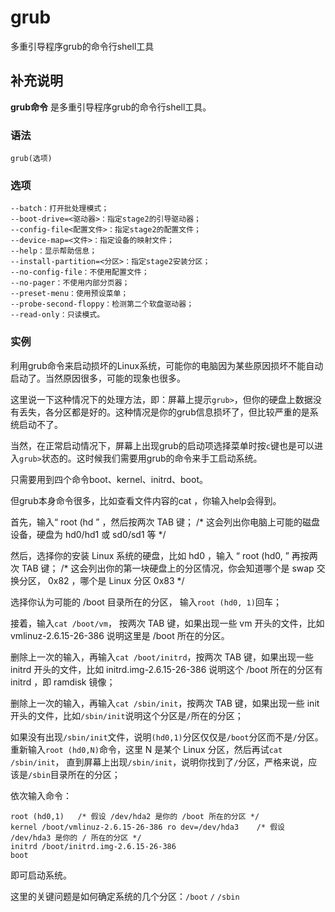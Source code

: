 grub
===

多重引导程序grub的命令行shell工具

## 补充说明

**grub命令** 是多重引导程序grub的命令行shell工具。

### 语法  

```
grub(选项)
```

### 选项  

```
--batch：打开批处理模式；
--boot-drive=<驱动器>：指定stage2的引导驱动器；
--config-file<配置文件>：指定stage2的配置文件；
--device-map=<文件>：指定设备的映射文件；
--help：显示帮助信息；
--install-partition=<分区>：指定stage2安装分区；
--no-config-file：不使用配置文件；
--no-pager：不使用内部分页器；
--preset-menu：使用预设菜单；
--probe-second-floppy：检测第二个软盘驱动器；
--read-only：只读模式。
```

### 实例  

利用grub命令来启动损坏的Linux系统，可能你的电脑因为某些原因损坏不能自动启动了。当然原因很多，可能的现象也很多。

这里说一下这种情况下的处理方法，即：屏幕上提示`grub>`，但你的硬盘上数据没有丢失，各分区都是好的。这种情况是你的grub信息损坏了，但比较严重的是系统启动不了。

当然，在正常启动情况下，屏幕上出现grub的启动项选择菜单时按`c`键也是可以进入`grub>`状态的。这时候我们需要用grub的命令来手工启动系统。

只需要用到四个命令boot、kernel、initrd、boot。

但grub本身命令很多，比如查看文件内容的cat ，你输入help会得到。

首先，输入“ root (hd ” ，然后按两次 TAB 键； /* 这会列出你电脑上可能的磁盘设备，硬盘为 hd0/hd1 或 sd0/sd1 等 */

然后，选择你的安装 Linux 系统的硬盘，比如 hd0 ，输入 “ root (hd0, ” 再按两次 TAB 键； /* 这会列出你的第一块硬盘上的分区情况，你会知道哪个是 swap 交换分区， 0x82 ，哪个是 Linux 分区 0x83 */

选择你认为可能的 /boot 目录所在的分区， 输入`root (hd0, 1)`回车；

接着，输入`cat /boot/vm`， 按两次 TAB 键，如果出现一些 vm 开头的文件，比如 vmlinuz-2.6.15-26-386 说明这里是 /boot 所在的分区。

删除上一次的输入，再输入`cat /boot/initrd`，按两次 TAB 键，如果出现一些 initrd 开头的文件，比如 initrd.img-2.6.15-26-386 说明这个 /boot 所在的分区有 initrd ，即 ramdisk 镜像；

删除上一次的输入，再输入`cat /sbin/init`，按两次 TAB 键，如果出现一些 init 开头的文件，比如`/sbin/init`说明这个分区是`/`所在的分区；

如果没有出现`/sbin/init`文件，说明`(hd0,1)`分区仅仅是`/boot`分区而不是`/`分区。重新输入`root (hd0,N)`命令，这里 N 是某个 Linux 分区，然后再试`cat /sbin/init`， 直到屏幕上出现`/sbin/init`，说明你找到了`/`分区，严格来说，应该是`/sbin`目录所在的分区；

依次输入命令：

```
root (hd0,1)   /* 假设 /dev/hda2 是你的 /boot 所在的分区 */
kernel /boot/vmlinuz-2.6.15-26-386 ro dev=/dev/hda3    /* 假设 /dev/hda3 是你的 / 所在的分区 */
initrd /boot/initrd.img-2.6.15-26-386
boot
```

即可启动系统。

这里的关键问题是如何确定系统的几个分区：`/boot` `/` `/sbin`


<!-- Linux命令行搜索引擎：https://jaywcjlove.github.io/linux-command/ -->